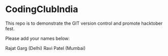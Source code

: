 # CodingClubIndia
This repo is to demonstrate the GIT version control and promote hacktober fest.


Please add your names below:


Rajat Garg (Delhi)
Ravi Patel (Mumbai)